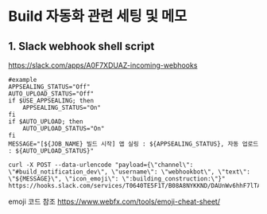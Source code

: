 # Build 자동화 관련 세팅 및 메모

## 1. Slack webhook shell script

https://slack.com/apps/A0F7XDUAZ-incoming-webhooks

```
#example
APPSEALING_STATUS="Off"
AUTO_UPLOAD_STATUS="Off"
if $USE_APPSEALING; then
	APPSEALING_STATUS="On"
fi
if $AUTO_UPLOAD; then
	AUTO_UPLOAD_STATUS="On"
fi
MESSAGE="[${JOB_NAME} 빌드 시작] 앱 실링 : ${APPSEALING_STATUS}, 자동 업로드 : ${AUTO_UPLOAD_STATUS}"

curl -X POST --data-urlencode "payload={\"channel\": \"#build_notification_dev\", \"username\": \"webhookbot\", \"text\": \"${MESSAGE}\", \"icon_emoji\": \":building_construction:\"}" https://hooks.slack.com/services/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
```

emoji 코드 참조
https://www.webfx.com/tools/emoji-cheat-sheet/
